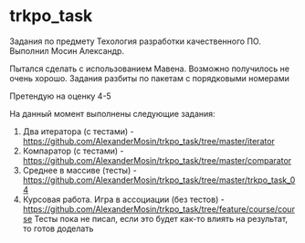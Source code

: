 # trkpo_task 
Задания по предмету Техология разработки качественного ПО.
Выполнил Мосин Александр.

Пытался сделать с использованием Мавена. Возможно получилось не очень хорошо. 
Задания разбиты по пакетам с порядковыми номерами

Претендую на оценку 4-5

На данный момент выполнены следующие задания:

1. Два итератора (с тестами) - https://github.com/AlexanderMosin/trkpo_task/tree/master/iterator
2. Компаратор (с тестами) - https://github.com/AlexanderMosin/trkpo_task/tree/master/comparator
3. Среднее в массиве (тесты) - https://github.com/AlexanderMosin/trkpo_task/tree/master/trkpo_task_04
4. Курсовая работа. Игра в ассоциации (без тестов) - https://github.com/AlexanderMosin/trkpo_task/tree/feature/course/course
Тесты пока не писал, если это будет как-то влиять на результат, то готов доделать
